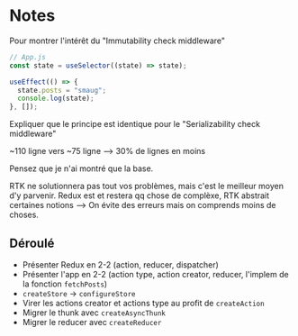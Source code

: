 # Notes

Pour montrer l'intérêt du "Immutability check middleware"

```js
// App.js
const state = useSelector((state) => state);

useEffect(() => {
  state.posts = "smaug";
  console.log(state);
}, []);
```

Expliquer que le principe est identique pour le "Serializability check middleware"

~110 ligne vers ~75 ligne --> 30% de lignes en moins

Pensez que je n'ai montré que la base.

RTK ne solutionnera pas tout vos problèmes, mais c'est le meilleur moyen d'y parvenir.
Redux est et restera qq chose de complèxe, RTK abstrait certaines notions --> On évite des erreurs mais on comprends moins de choses.

## Déroulé

- Présenter Redux en 2-2 (action, reducer, dispatcher)
- Présenter l'app en 2-2 (action type, action creator, reducer, l'implem de la fonction `fetchPosts`)
- `createStore` &rarr; `configureStore`
- Virer les actions creator et actions type au profit de `createAction`
- Migrer le thunk avec `createAsyncThunk`
- Migrer le reducer avec `createReducer`
